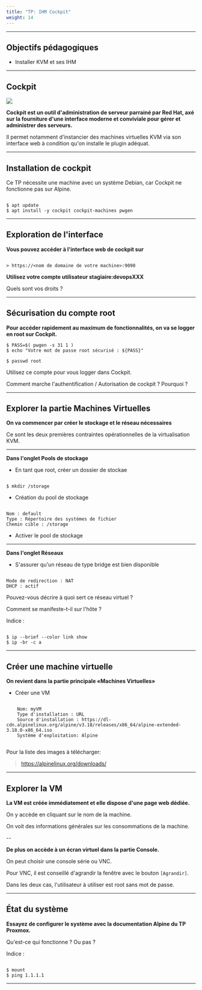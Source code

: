 ```yaml
---
title: "TP: IHM Cockpit" 
weight: 14 
---
```


---

## Objectifs pédagogiques 
- Installer KVM et ses IHM

--- 

## Cockpit

![](../../img/kvm/kvm-cockpit.png)

**Cockpit est un outil d'administration de serveur parrainé par Red Hat, axé sur la fourniture d'une interface moderne et conviviale pour gérer et administrer des serveurs.** 

Il permet notamment d'instancier des machines virtuelles KVM via son interface web à condition qu'on installe le plugin adéquat.

--- 

## Installation de cockpit

Ce TP nécessite une machine avec un système Debian, car Cockpit ne fonctionne pas sur Alpine.

```shell

$ apt update
$ apt install -y cockpit cockpit-machines pwgen
```

--- 
## Exploration de l'interface

**Vous pouvez accéder à l'interface web de cockpit sur** 

```shell

> https://<nom de domaine de votre machine>:9090

```

**Utilisez votre compte utilisateur stagiaire:devopsXXX**

Quels sont vos droits ? 

---

## Sécurisation du compte root

**Pour accéder rapidement au maximum de fonctionnalités, on va se logger en root sur Cockpit.**

```shell
$ PASS=$( pwgen -s 31 1 )
$ echo "Votre mot de passe root sécurisé : ${PASS}"

$ passwd root

```

Utilisez ce compte pour vous logger dans Cockpit.

Comment marche l'authentification / Autorisation de cockpit ? Pourquoi ? 

---

## Explorer la partie Machines Virtuelles

**On va commencer par créer le stockage et le réseau nécessaires** 

Ce sont les deux premières contraintes opérationnelles de la virtualisation KVM. 

---

**Dans l'onglet Pools de stockage**

* En tant que root, créer un dossier de stockae 
```shell

$ mkdir /storage

```
* Création du pool de stockage

```shell

Nom : default
Type : Répertoire des systèmes de fichier
Chemin cible : /storage

```

* Activer le pool de stockage 

---

**Dans l'onglet Réseaux**

* S'assurer qu'un réseau de type bridge est bien disponible 

```shell

Mode de redirection : NAT 
DHCP : actif
```

Pouvez-vous décrire à quoi sert ce réseau virtuel ? 

Comment se manifeste-t-il sur l'hôte ? 

Indice : 

``` 

$ ip --brief --color link show
$ ip -br -c a 

```

---

## Créer une machine virtuelle 

**On revient dans la partie principale «Machines Virtuelles»**

* Créer une VM

```shell

    Nom: myVM
    Type d'installation : URL
    Source d'installation : https://dl-cdn.alpinelinux.org/alpine/v3.18/releases/x86_64/alpine-extended-3.18.0-x86_64.iso
    Système d'exploitation: Alpine 
    

```

Pour la liste des images à télécharger: 

> https://alpinelinux.org/downloads/

--- 

## Explorer la VM

**La VM est créée immédiatement et elle dispose d'une page web dédiée.**

On y accède en cliquant sur le nom de la machine. 

On voit des informations générales sur les consommations de la machine.

-- 

**De plus on accède à un écran virtuel dans la partie Console.**

On peut choisir une console série ou VNC. 

Pour VNC, il est conseillé d'agrandir la fenêtre avec le bouton `[Agrandir]`.

Dans les deux cas, l'utilisateur à utiliser est root sans mot de passe.

--- 

## État du système 

**Essayez de configurer le système avec la documentation Alpine du TP Proxmox.**

Qu'est-ce qui fonctionne ? Ou pas ? 

Indice : 

``` 

$ mount 
$ ping 1.1.1.1

```

---
